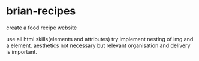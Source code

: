 # brian-recipes

create a food recipe website

use all html skills(elements and attributes)
try implement nesting of img and a element. aesthetics not necessary but relevant
 organisation and delivery is important.